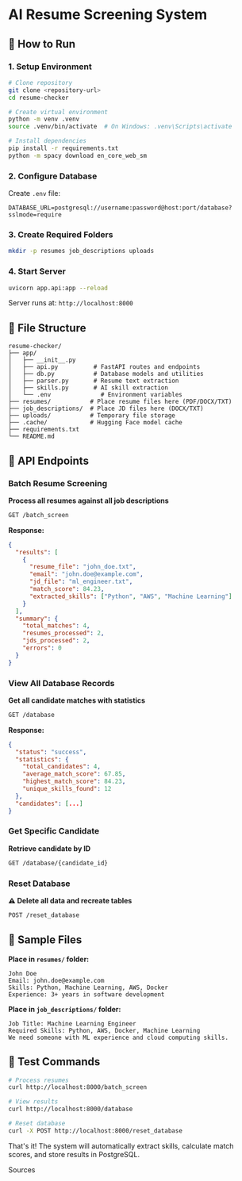 # AI Resume Screening System

## 🚀 How to Run

### 1. Setup Environment
```bash
# Clone repository
git clone <repository-url>
cd resume-checker

# Create virtual environment
python -m venv .venv
source .venv/bin/activate  # On Windows: .venv\Scripts\activate

# Install dependencies
pip install -r requirements.txt
python -m spacy download en_core_web_sm
```

### 2. Configure Database
Create `.env` file:
```env
DATABASE_URL=postgresql://username:password@host:port/database?sslmode=require
```

### 3. Create Required Folders
```bash
mkdir -p resumes job_descriptions uploads
```

### 4. Start Server
```bash
uvicorn app.api:app --reload
```

Server runs at: `http://localhost:8000`

## 📁 File Structure

```
resume-checker/
├── app/
│   ├── __init__.py
│   ├── api.py          # FastAPI routes and endpoints
│   ├── db.py           # Database models and utilities
│   ├── parser.py       # Resume text extraction
│   ├── skills.py       # AI skill extraction
│   └── .env              # Environment variables
├── resumes/           # Place resume files here (PDF/DOCX/TXT)
├── job_descriptions/  # Place JD files here (DOCX/TXT)
├── uploads/           # Temporary file storage
├── .cache/            # Hugging Face model cache
├── requirements.txt
└── README.md
```

## 🔗 API Endpoints

### Batch Resume Screening
**Process all resumes against all job descriptions**
```bash
GET /batch_screen
```

**Response:**
```json
{
  "results": [
    {
      "resume_file": "john_doe.txt",
      "email": "john.doe@example.com", 
      "jd_file": "ml_engineer.txt",
      "match_score": 84.23,
      "extracted_skills": ["Python", "AWS", "Machine Learning"]
    }
  ],
  "summary": {
    "total_matches": 4,
    "resumes_processed": 2,
    "jds_processed": 2,
    "errors": 0
  }
}
```

### View All Database Records
**Get all candidate matches with statistics**
```bash
GET /database
```

**Response:**
```json
{
  "status": "success",
  "statistics": {
    "total_candidates": 4,
    "average_match_score": 67.85,
    "highest_match_score": 84.23,
    "unique_skills_found": 12
  },
  "candidates": [...]
}
```

### Get Specific Candidate
**Retrieve candidate by ID**
```bash
GET /database/{candidate_id}
```

### Reset Database
**⚠️ Delete all data and recreate tables**
```bash
POST /reset_database
```

## 📄 Sample Files

**Place in `resumes/` folder:**
```text
John Doe
Email: john.doe@example.com
Skills: Python, Machine Learning, AWS, Docker
Experience: 3+ years in software development
```

**Place in `job_descriptions/` folder:**
```text
Job Title: Machine Learning Engineer
Required Skills: Python, AWS, Docker, Machine Learning
We need someone with ML experience and cloud computing skills.
```

## 🧪 Test Commands

```bash
# Process resumes
curl http://localhost:8000/batch_screen

# View results
curl http://localhost:8000/database

# Reset database
curl -X POST http://localhost:8000/reset_database
```

That's it! The system will automatically extract skills, calculate match scores, and store results in PostgreSQL.

Sources
